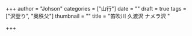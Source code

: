 +++
author = "Johson"
categories = ["山行"]
date = ""
draft = true
tags = ["沢登り", "奥秩父"]
thumbnail = ""
title = "笛吹川 久渡沢 ナメラ沢 "

+++
